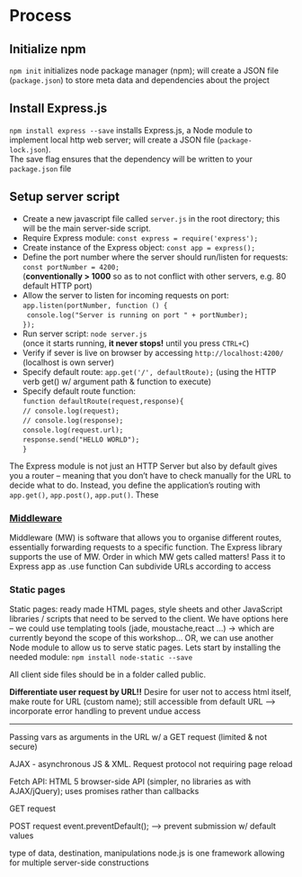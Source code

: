 # Process
## Initialize npm
`npm init` initializes node package manager (npm); will create a JSON file (`package.json`) to store meta data and dependencies about the project
## Install Express.js
`npm install express --save` installs Express.js, a Node module to implement local http web server; will create a JSON file (`package-lock.json`).  
The save flag ensures that the dependency will be written to your `package.json` file
## Setup server script
- Create a new javascript file called `server.js` in the root directory; this will be the main server-side script.  
- Require Express module: `const express = require('express');`
- Create instance of the Express object: `const app = express();`  
- Define the port number where the server should run/listen for requests: `const portNumber = 4200;`  
(**conventionally  > 1000** so as to not conflict with other servers, e.g. 80 default HTTP port)
- Allow the server to listen for incoming requests on port:  
`app.listen(portNumber, function () {`  
`  console.log("Server is running on port " + portNumber); `  
`});`
- Run  server script: `node server.js`  
(once it starts running, **it never stops!** until you press `CTRL+C`)
- Verify if sever is live on browser by accessing `http://localhost:4200/` (localhost is own server)
- Specify default route: `app.get('/', defaultRoute);` (using the HTTP verb get() w/ argument path & function to execute)
- Specify default route function:  
`function defaultRoute(request,response){`  
`// console.log(request);`  
`// console.log(response);`  
`console.log(request.url);`  
`response.send("HELLO WORLD");`  
`}`  


The Express module is not just an HTTP Server but also by default gives you a router – meaning that you don’t have to check manually for the URL to decide what to do. Instead, you define the application’s routing with `app.get()`, `app.post()`, `app.put()`. These 



### [Middleware](https://expressjs.com/en/guide/using-middleware.html)
Middleware (MW) is software that allows you to organise different routes, essentially forwarding requests to a specific function. The Express library supports the use of MW. Order in which MW gets called matters!
Pass it to Express app as .use function
Can subdivide URLs according to access

### Static pages
Static pages: ready made HTML pages, style sheets and other JavaScript libraries / scripts that need to be served to the client.
We have options here – we could use templating tools (jade, moustache,react …) -> which are currently beyond the scope of this workshop… OR, we can use another Node module to allow us to serve static pages.
Lets start by installing the needed module: `npm install node-static --save`

All client side files should be in a folder called public.

**Differentiate user request by URL!!**
Desire for user not to access html itself, make route for URL (custom name); still accessible from default URL --> incorporate error handling to prevent undue access

---

Passing vars as arguments in the URL w/ a GET request (limited & not secure)

AJAX - asynchronous JS & XML. Request protocol not requiring page reload

Fetch API: HTML 5 browser-side API (simpler, no libraries as with AJAX/jQuery); uses promises rather than callbacks


GET request

POST request
event.preventDefault(); --> prevent submission w/ default values


type of data, destination, manipulations
node.js is one framework allowing for multiple server-side constructions